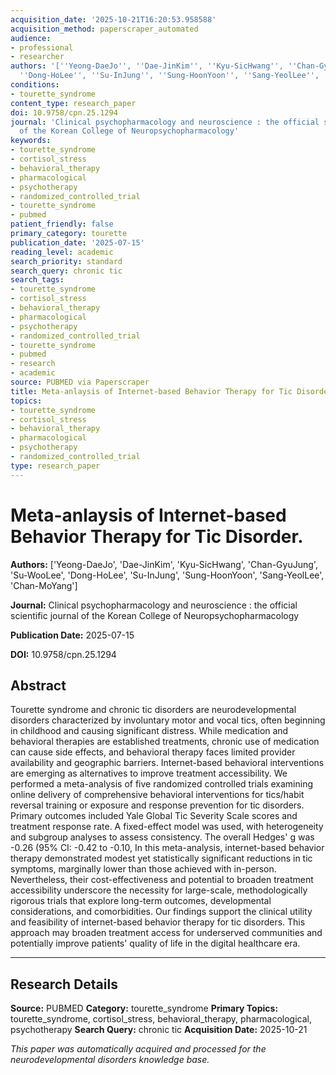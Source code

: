 ```yaml
---
acquisition_date: '2025-10-21T16:20:53.958588'
acquisition_method: paperscraper_automated
audience:
- professional
- researcher
authors: '[''Yeong-DaeJo'', ''Dae-JinKim'', ''Kyu-SicHwang'', ''Chan-GyuJung'', ''Su-WooLee'',
  ''Dong-HoLee'', ''Su-InJung'', ''Sung-HoonYoon'', ''Sang-YeolLee'', ''Chan-MoYang'']'
conditions:
- tourette_syndrome
content_type: research_paper
doi: 10.9758/cpn.25.1294
journal: 'Clinical psychopharmacology and neuroscience : the official scientific journal
  of the Korean College of Neuropsychopharmacology'
keywords:
- tourette_syndrome
- cortisol_stress
- behavioral_therapy
- pharmacological
- psychotherapy
- randomized_controlled_trial
- tourette_syndrome
- pubmed
patient_friendly: false
primary_category: tourette
publication_date: '2025-07-15'
reading_level: academic
search_priority: standard
search_query: chronic tic
search_tags:
- tourette_syndrome
- cortisol_stress
- behavioral_therapy
- pharmacological
- psychotherapy
- randomized_controlled_trial
- tourette_syndrome
- pubmed
- research
- academic
source: PUBMED via Paperscraper
title: Meta-anlaysis of Internet-based Behavior Therapy for Tic Disorder.
topics:
- tourette_syndrome
- cortisol_stress
- behavioral_therapy
- pharmacological
- psychotherapy
- randomized_controlled_trial
type: research_paper
---
```


# Meta-anlaysis of Internet-based Behavior Therapy for Tic Disorder.

**Authors:** ['Yeong-DaeJo', 'Dae-JinKim', 'Kyu-SicHwang', 'Chan-GyuJung', 'Su-WooLee', 'Dong-HoLee', 'Su-InJung', 'Sung-HoonYoon', 'Sang-YeolLee', 'Chan-MoYang']

**Journal:** Clinical psychopharmacology and neuroscience : the official scientific journal of the Korean College of Neuropsychopharmacology

**Publication Date:** 2025-07-15

**DOI:** 10.9758/cpn.25.1294

## Abstract

Tourette syndrome and chronic tic disorders are neurodevelopmental disorders characterized by involuntary motor and vocal tics, often beginning in childhood and causing significant distress. While medication and behavioral therapies are established treatments, chronic use of medication can cause side effects, and behavioral therapy faces limited provider availability and geographic barriers. Internet-based behavioral interventions are emerging as alternatives to improve treatment accessibility. We performed a meta-analysis of five randomized controlled trials examining online delivery of comprehensive behavioral interventions for tics/habit reversal training or exposure and response prevention for tic disorders. Primary outcomes included Yale Global Tic Severity Scale scores and treatment response rate. A fixed-effect model was used, with heterogeneity and subgroup analyses to assess consistency. The overall Hedges' g was -0.26 (95% CI: -0.42 to -0.10, In this meta-analysis, internet-based behavior therapy demonstrated modest yet statistically significant reductions in tic symptoms, marginally lower than those achieved with in-person. Nevertheless, their cost-effectiveness and potential to broaden treatment accessibility underscore the necessity for large-scale, methodologically rigorous trials that explore long-term outcomes, developmental considerations, and comorbidities. Our findings support the clinical utility and feasibility of internet-based behavior therapy for tic disorders. This approach may broaden treatment access for underserved communities and potentially improve patients' quality of life in the digital healthcare era.

---

## Research Details

**Source:** PUBMED
**Category:** tourette_syndrome
**Primary Topics:** tourette_syndrome, cortisol_stress, behavioral_therapy, pharmacological, psychotherapy
**Search Query:** chronic tic
**Acquisition Date:** 2025-10-21

*This paper was automatically acquired and processed for the neurodevelopmental disorders knowledge base.*

